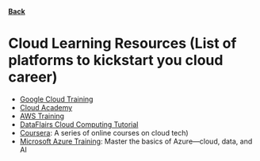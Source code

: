 **[Back](/README.md/)**

# Cloud Learning Resources (List of platforms to kickstart you cloud career)

- [Google Cloud Training](https://cloud.google.com/training)
- [Cloud Academy](https://cloudacademy.com/)
- [AWS Training](https://aws.amazon.com/training/)
- [DataFlairs Cloud Computing Tutorial](https://data-flair.training/blogs/cloud-computing-tutorial/)
- [Coursera](https://www.coursera.org/promo/cloud-technology-free-courses): A series of online courses on cloud tech)
- [Microsoft Azure Training](https://docs.microsoft.com/en-us/users/microsoftazuretrainingandcertifications/collections/m6d0hn5nn3edn3): Master the basics of Azure—cloud, data, and AI
